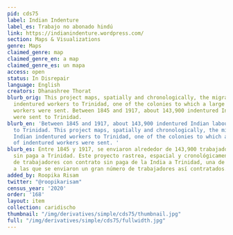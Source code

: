 ```yaml
---
pid: cds75
label: Indian Indenture
label_es: Trabajo no abonado hindú
link: https://indianindenture.wordpress.com/
section: Maps & Visualizations
genre: Maps
claimed_genre: map
claimed_genre_en: a map
claimed_genre_es: un mapa
access: open
status: In Disrepair
language: English
creators: Dhanashree Thorat
blurb_orig: This project maps, spatially and chronologically, the migration of Indian
  indentured workers to Trinidad, one of the colonies to which a large number of indentured
  workers were sent. Between 1845 and 1917, about 143,900 indentured Indian labourers
  were sent to Trinidad.
blurb_en: 'Between 1845 and 1917, about 143,900 indentured Indian labourers were sent
  to Trinidad. This project maps, spatially and chronologically, the migration of
  Indian indentured workers to Trinidad, one of the colonies to which a large number
  of indentured workers were sent. '
blurb_es: Entre 1845 y 1917, se enviaron alrededor de 143,900 trabajadores hindúes
  sin paga a Trinidad. Este proyecto rastrea, espacial y cronológicamente, la migración
  de trabajadores con contrato sin paga de la India a Trinidad, una de las colonias
  a las que se enviaron un gran número de trabajadores así contratados.
added_by: Roopika Risam
twitter: "@roopikarisam"
census_year: '2020'
order: '168'
layout: item
collection: caridischo
thumbnail: "/img/derivatives/simple/cds75/thumbnail.jpg"
full: "/img/derivatives/simple/cds75/fullwidth.jpg"
---
```

